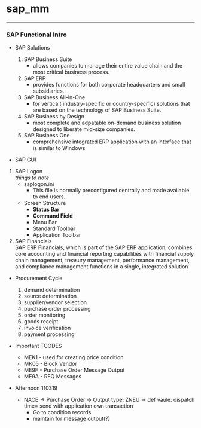 # sap_mm

------------------------

### SAP Functional Intro

* SAP Solutions
  1. SAP Business Suite  
     - allows companies to manage their entire value chain and the most critical business process.
  2. SAP ERP  
     - provides functions for both corporate headquarters and small subsidiaries.
  3. SAP Business All-in-One  
     - for vertical( industry-specific or country-specific) solutions that are based on the technology of SAP Business Suite.
  4. SAP Business by Design  
     - most complete and adpatable on-demand business solution designed to liberate mid-size companies.
  5. SAP Business One  
     - comprehensive integrated ERP application with an interface that is similar to Windows
 
 * SAP GUI
 
 1. SAP Logon  
  *things to note*
    - saplogon.ini
      - This file is normally preconfigured centrally and made available to end users.   
    - Screen Structure
      - **Status Bar**
      - **Command Field**
      - Menu Bar
      - Standard Toolbar
      - Application Toolbar
 2. SAP Financials  
   SAP ERP Financials, which is part of the SAP ERP application, combines core accounting and financial reporting capabilities with 
   financial supply chain management, treasury management, performance management, and compliance management functions in a single, 
   integrated solution
   
   
   
   
* Procurement Cycle
  1. demand determination
  2. source determination
  3. supplier/vendor selection
  4. purchase order processing
  5. order monitoring
  6. goods receipt
  7. invoice verification
  8. payment processing 
  
  
* Important TCODES  
   - MEK1 - used for creating price condition
   - MK05 - Block Vendor
   - ME9F - Purchase Order Message Output
   - ME9A - RFQ Messages

* Afternoon 110319
  - NACE -> Purchase Order -> Output type: ZNEU -> def vaule: dispatch time= send with application own transaction  
    * Go to condition records 
    * maintain for message output(?)
